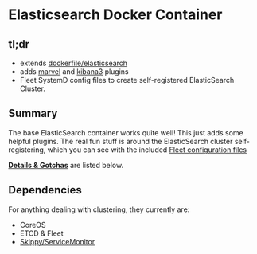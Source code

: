 Elasticsearch Docker Container
=========


tl;dr
-----

* extends [dockerfile/elasticsearch](https://registry.hub.docker.com/u/dockerfile/elasticsearch/)
* adds [marvel](http://www.elasticsearch.org/overview/marvel/) and [kibana3](http://www.elasticsearch.org/overview/kibana/) plugins
* Fleet SystemD config files to create self-registered ElasticSearch Cluster.


Summary
-------

The base ElasticSearch container works quite well!  This just adds some helpful plugins.  The real fun stuff is around the ElasticSearch cluster self-registering, which you can see with the included [Fleet configuration files](https://github.com/skippy/docker-repo/blob/master/elasticsearch/fleet/README.md)


**[Details & Gotchas](#details)** are listed below.



Dependencies
-------

For anything dealing with clustering, they currently are:

* CoreOS
* ETCD & Fleet
* [Skippy/ServiceMonitor](https://registry.hub.docker.com/u/skippy/service_monitor/)

